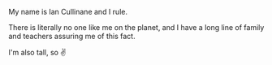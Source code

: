 My name is Ian Cullinane and I rule.

There is literally no one like me on the planet, and I have a long line of family and teachers assuring me of this fact.

I'm also tall, so ✌️

